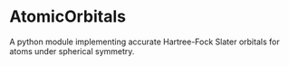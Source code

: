 # AtomicOrbitals

A python module implementing accurate Hartree-Fock Slater orbitals for atoms under spherical symmetry.